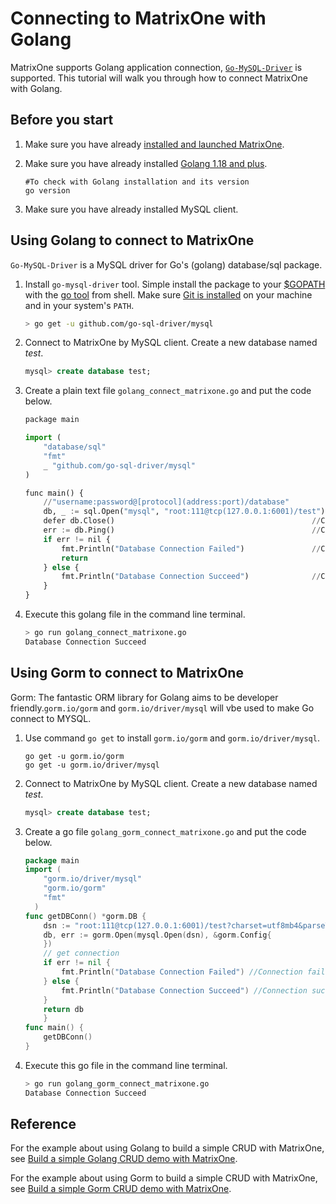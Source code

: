 # Connecting to MatrixOne with Golang

MatrixOne supports Golang application connection, [`Go-MySQL-Driver`](https://github.com/go-sql-driver/mysql) is supported. This tutorial will walk you through how to connect MatrixOne with Golang.

## Before you start

1. Make sure you have already [installed and launched MatrixOne](../../Get-Started/install-standalone-matrixone.md).
2. Make sure you have already installed [Golang 1.18 and plus](https://go.dev/dl/).  

    ```
    #To check with Golang installation and its version
    go version
    ```

3. Make sure you have already installed MySQL client.

## Using Golang to connect to MatrixOne

`Go-MySQL-Driver` is a MySQL driver for Go's (golang) database/sql package.

1. Install `go-mysql-driver` tool. Simple install the package to your [$GOPATH](https://github.com/golang/go/wiki/GOPATH) with the [go tool](https://golang.org/cmd/go/) from shell. Make sure [Git is installed](https://git-scm.com/downloads) on your machine and in your system's `PATH`.

    ```bash
    > go get -u github.com/go-sql-driver/mysql
    ```

2. Connect to MatrixOne by MySQL client. Create a new database named *test*.

    ```sql
    mysql> create database test;
    ```

3. Create a plain text file `golang_connect_matrixone.go` and put the code below.

    ```python
    package main

    import (
        "database/sql"
        "fmt"
        _ "github.com/go-sql-driver/mysql"
    )

    func main() {
        //"username:password@[protocol](address:port)/database"
        db, _ := sql.Open("mysql", "root:111@tcp(127.0.0.1:6001)/test") // Set database connection
        defer db.Close()                                            //Close DB
        err := db.Ping()                                            //Connect to DB
        if err != nil {
            fmt.Println("Database Connection Failed")               //Connection failed
            return
        } else {
            fmt.Println("Database Connection Succeed")              //Connection succeed
        }
    }
    ```

4. Execute this golang file in the command line terminal.

    ```bash
    > go run golang_connect_matrixone.go
    Database Connection Succeed
    ```

## Using Gorm to connect to MatrixOne

Gorm: The fantastic ORM library for Golang aims to be developer friendly.```gorm.io/gorm``` and ```gorm.io/driver/mysql``` will vbe used to make Go connect to MYSQL.

1. Use command ```go get``` to install ```gorm.io/gorm``` and ```gorm.io/driver/mysql```.

    ```
    go get -u gorm.io/gorm
    go get -u gorm.io/driver/mysql
    ```

2. Connect to MatrixOne by MySQL client. Create a new database named *test*.

    ```sql
    mysql> create database test;
    ```

3. Create a go file `golang_gorm_connect_matrixone.go` and put the code below.

    ```go
    package main
    import (
    	"gorm.io/driver/mysql"
    	"gorm.io/gorm"
    	"fmt"
      )
    func getDBConn() *gorm.DB {
	    dsn := "root:111@tcp(127.0.0.1:6001)/test?charset=utf8mb4&parseTime=True&loc=Local" //MO 
	    db, err := gorm.Open(mysql.Open(dsn), &gorm.Config{ 
	    })
	    // get connection
	    if err != nil {
	    	fmt.Println("Database Connection Failed") //Connection failed
	    } else {
	    	fmt.Println("Database Connection Succeed") //Connection succeed
	    }
	    return db
        }
    func main() {
    	getDBConn()
    }
    ```

4. Execute this go file in the command line terminal.

    ```bash
    > go run golang_gorm_connect_matrixone.go
    Database Connection Succeed
    ```

## Reference

For the example about using Golang to build a simple CRUD with MatrixOne, see [Build a simple Golang CRUD demo with MatrixOne](../../Tutorial/develop-golang-crud-demo.md).

For the example about using Gorm to build a simple CRUD with MatrixOne, see [Build a simple Gorm CRUD demo with MatrixOne](../../Tutorial/gorm-golang-crud-demo.md).